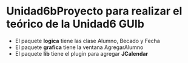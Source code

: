 # Unidad6bProyecto para realizar el teórico de la Unidad6 GUIb

- El paquete **logica** tiene las clase Alumno, Becado y Fecha
- El paquete **grafica** tiene la ventana AgregarAlumno
- El paquete **lib** tiene el plugin para agregar **JCalendar**

